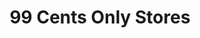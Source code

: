 ---
title: "99 Cents Only Stores"
url: /phoenix/99-cents-only-stores-west-baseline-road/
shop: variety store
---